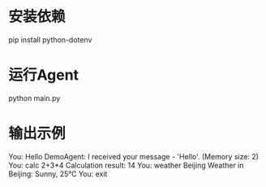 # 安装依赖
pip install python-dotenv

# 运行Agent
python main.py

# 输出示例
You: Hello
DemoAgent: I received your message - 'Hello'. (Memory size: 2)
You: calc 2+3*4
Calculation result: 14
You: weather Beijing
Weather in Beijing: Sunny, 25°C
You: exit
